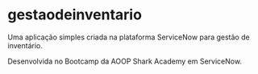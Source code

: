 # gestaodeinventario
Uma aplicação simples criada na plataforma ServiceNow para gestão de inventário.

Desenvolvida no Bootcamp da AOOP Shark Academy em ServiceNow.
